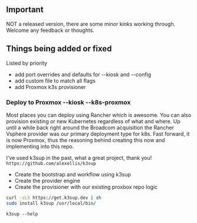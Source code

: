 ## Important
NOT a released version, there are some minor kinks working through. Welcome any feedback or thoughts. 

## Things being added or fixed
Listed by priority

- add port overrides and defaults for --kiosk and --config
- add custom file to match all flags
- add Proxmox k3s provisioner

### Deploy to Proxmox --kiosk --k8s-proxmox 
Most places you can deploy using Rancher which is awesome. You can also provision existing or new Kubernetes regardless of what and where.
Up until a while back right around the Broadcom acquisition the Rancher Vsphere provider was our primary deployment type for k8s. Fast forward, it is now Proxmox, thus the reasoning behind creating this now and implementing into this repo. 

I've used k3sup in the past, what a great project, thank you! `https://github.com/alexellis/k3sup`

- Create the bootstrap and workflow using k3sup
- Create the provider engine
- Create the provisioner with our existing proxbox repo logic


```bash
curl -sLS https://get.k3sup.dev | sh
sudo install k3sup /usr/local/bin/
```
```
k3sup --help
```
